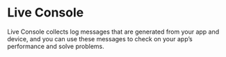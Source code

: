 # Live Console

Live Console collects log messages that are generated from your app and device, and you can use these messages to check on your app’s performance and solve problems.

